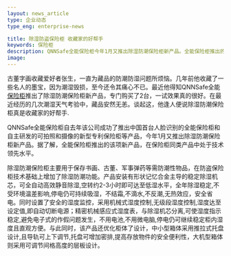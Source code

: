```yaml
---
layout: news_article
type: 企业动态
type_eng: enterprise-news

title: 除湿防盗保险柜 收藏家的好帮手
keywords: 保险柜
description: QNNSafe全能保险柜今年1月又推出除湿防潮保险柜新产品。全能保险柜推出的该项新产品，在保险柜同类产品中处于技术领先水平。
image: 
---
```

古董字画收藏爱好者张生，一直为藏品的防潮防湿问题所烦恼。几年前他收藏了一些名人的墨宝，因为潮湿毁损，至今还令其痛心不已。最近他得知QNNSafe全能[保险柜](http://www.qnnsafe.com/)推出了除湿防潮保险柜新产品，专门购买了2台，一试效果真的很好。在最近经历的几次潮湿天气考验中，藏品安然无恙。谈起这，他逢人便说除湿防潮保险柜真是收藏家的好帮手.

QNNSafe全能保险柜自去年该公司成功了推出中国首台人脸识别的全能保险柜和自主研发的可拍照和摄像的新型专利保险柜等产品，今年1月又推出除湿防潮保险柜新产品。据了解，全能保险柜推出的该项新产品，在保险柜同类产品中处于技术领先水平。

除湿防潮保险柜主要用于保存书画、古董、军事弹药等需防潮性物品，在防盗保险柜技术基础上增加了除湿防潮功能。产品安装有形状记忆合金主导的稳定除湿机芯，可全自动高效静音除湿,空转约2-3小时即可达至低湿水平，全年除湿稳定,不受环境温差影响,停电仍可持续吸湿，不结霜,不滴水,不反潮,无热效应，安全省电。同时设置了安全的湿度监控，采用机械式湿度控制,无级段湿度控制,湿度达至设定值,即自动切断电源；精密机械感应式湿度表，与除湿机芯分离,可使湿度指示稳定,避免电子式的作假问题发生，不用电池,不用微电脑,停电仍可继续稳定柜内湿度且直观方便。与此同时，该产品还优化柜体了设计，中小型箱体采用推拉式托盘设计,且导轨可上下调节,托盘可增加密排,提高存放物件的安全便利性，大机型箱体则采用可调节间格高度的层板设计。
